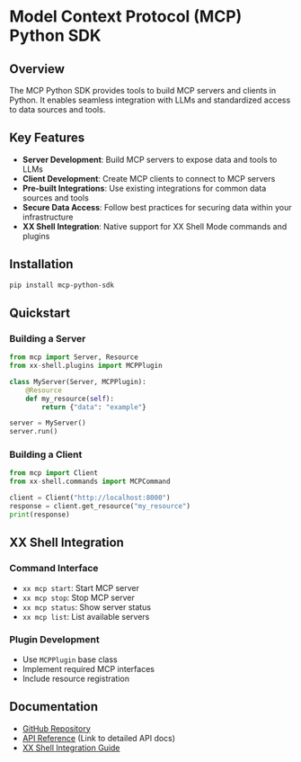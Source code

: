 # Model Context Protocol (MCP) Python SDK

## Overview
The MCP Python SDK provides tools to build MCP servers and clients in Python. It enables seamless integration with LLMs and standardized access to data sources and tools.

## Key Features
- **Server Development**: Build MCP servers to expose data and tools to LLMs
- **Client Development**: Create MCP clients to connect to MCP servers
- **Pre-built Integrations**: Use existing integrations for common data sources and tools
- **Secure Data Access**: Follow best practices for securing data within your infrastructure
- **XX Shell Integration**: Native support for XX Shell Mode commands and plugins

## Installation
```bash
pip install mcp-python-sdk
```

## Quickstart
### Building a Server
```python
from mcp import Server, Resource
from xx-shell.plugins import MCPPlugin

class MyServer(Server, MCPPlugin):
    @Resource
    def my_resource(self):
        return {"data": "example"}

server = MyServer()
server.run()
```

### Building a Client
```python
from mcp import Client
from xx-shell.commands import MCPCommand

client = Client("http://localhost:8000")
response = client.get_resource("my_resource")
print(response)
```

## XX Shell Integration
### Command Interface
- `xx mcp start`: Start MCP server
- `xx mcp stop`: Stop MCP server
- `xx mcp status`: Show server status
- `xx mcp list`: List available servers

### Plugin Development
- Use `MCPPlugin` base class
- Implement required MCP interfaces
- Include resource registration

## Documentation
- [GitHub Repository](https://github.com/modelcontextprotocol/python-sdk)
- [API Reference](#) (Link to detailed API docs)
- [XX Shell Integration Guide](docs/xx_mcp_integration.md)
